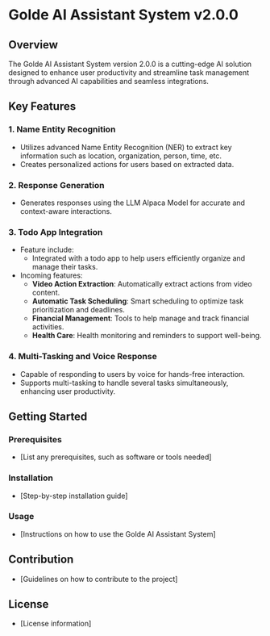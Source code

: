 # Golde AI Assistant System v2.0.0

## Overview

The Golde AI Assistant System version 2.0.0 is a cutting-edge AI solution designed to enhance user productivity and streamline task management through advanced AI capabilities and seamless integrations.

## Key Features

### 1. Name Entity Recognition
- Utilizes advanced Name Entity Recognition (NER) to extract key information such as location, organization, person, time, etc.
- Creates personalized actions for users based on extracted data.

### 2. Response Generation
- Generates responses using the LLM Alpaca Model for accurate and context-aware interactions.

### 3. Todo App Integration
- Feature include:
  - Integrated with a todo app to help users efficiently organize and manage their tasks.
- Incoming features:
  - **Video Action Extraction**: Automatically extract actions from video content.
  - **Automatic Task Scheduling**: Smart scheduling to optimize task prioritization and deadlines.
  - **Financial Management**: Tools to help manage and track financial activities.
  - **Health Care**: Health monitoring and reminders to support well-being.

### 4. Multi-Tasking and Voice Response
- Capable of responding to users by voice for hands-free interaction.
- Supports multi-tasking to handle several tasks simultaneously, enhancing user productivity.

## Getting Started

### Prerequisites
- [List any prerequisites, such as software or tools needed]

### Installation
- [Step-by-step installation guide]

### Usage
- [Instructions on how to use the Golde AI Assistant System]

## Contribution
- [Guidelines on how to contribute to the project]

## License
- [License information]
